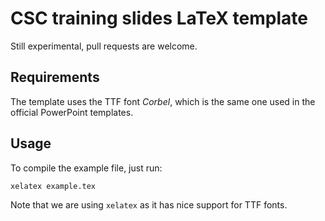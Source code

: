 # CSC training slides LaTeX template

Still experimental, pull requests are welcome.

## Requirements

The template uses the TTF font *Corbel*, which is the same one used in the official PowerPoint templates.

## Usage

To compile the example file, just run:

```bash
xelatex example.tex
```

Note that we are using `xelatex` as it has nice support for TTF fonts.

